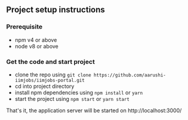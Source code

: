 
## Project setup instructions

### Prerequisite
- npm v4 or above
- node v8 or above


### Get the code and start project
- clone the repo using `git clone https://github.com/aarushi-iimjobs/iimjobs-portal.git`
- cd into project directory
- install npm dependencies using `npm install` or `yarn`
- start the project using `npm start` or `yarn start`

That's it, the application server will be started on http://localhost:3000/
